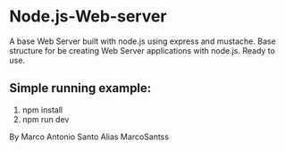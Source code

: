 # Node.js-Web-server

A base Web Server built with node.js using express and mustache.
Base structure for be creating Web Server applications with node.js. Ready to use.

## Simple running example:
1. npm install
2. npm run dev

By Marco Antonio Santo
Alias MarcoSantss
